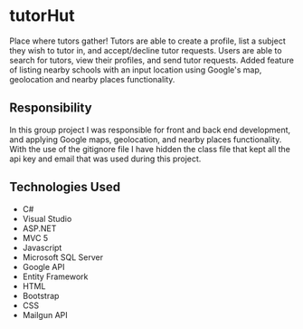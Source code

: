# tutorHut
Place where tutors gather! Tutors are able to create a profile, list a subject they wish to tutor in, and accept/decline tutor requests. Users are able to search for tutors, view their profiles, and send tutor requests. Added feature of listing nearby schools with an input location using Google's map, geolocation and nearby places functionality.

## Responsibility
In this group project I was responsible for front and back end development, and applying Google maps, geolocation, and nearby places functionality. With the use of the gitignore file I have hidden the class file that kept all the api key and email that was used during this project.

## Technologies Used
  * C#
  * Visual Studio
  * ASP.NET
  * MVC 5
  * Javascript
  * Microsoft SQL Server
  * Google API
  * Entity Framework
  * HTML
  * Bootstrap
  * CSS
  * Mailgun API
